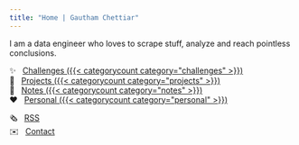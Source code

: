 ```yaml
---
title: "Home | Gautham Chettiar"
---
```


I am a data engineer who loves to scrape stuff, analyze and reach pointless conclusions.

✨ &nbsp;  [Challenges ({{< categorycount category="challenges" >}})](categories/challenges/)<br>
🚧 &nbsp; [Projects ({{< categorycount category="projects" >}})](categories/projects/)<br>
📗 &nbsp; [Notes ({{< categorycount category="notes" >}})](categories/notes/)<br>
❤️ &nbsp; [Personal ({{< categorycount category="personal" >}})](categories/personal/)<br>

🗞️ &nbsp; [RSS](index.xml)<br>
✉️ &nbsp; [Contact](/contact)<br>